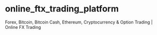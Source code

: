 # online_ftx_trading_platform
Forex, Bitcoin, Bitcoin Cash, Ethereum, Cryptocurrency &amp; Option Trading | Online FX Trading
